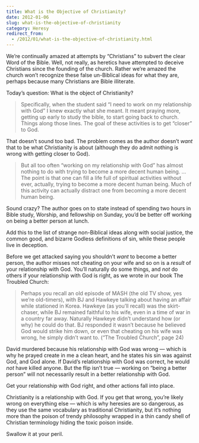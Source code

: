 ```yaml
---
title: What is the Objective of Christianity?
date: 2012-01-06
slug: what-is-the-objective-of-christianity
category: Heresy
redirect_from:
  - /2012/01/what-is-the-objective-of-christianity.html
---
```



We’re continually amazed at attempts by “Christians” to subvert the
clear Word of the Bible. Well, not really, as heretics have attempted to
deceive Christians since the founding of the church. Rather we’re amazed
the church won’t recognize these false un-Biblical ideas for what they
are, perhaps because many Christians are Bible illiterate.

Today’s question: What is the object of Christianity?

<blockquote cite="http://sojo.net/blogs/2011/12/27/bait-and-switch-contemporary-christianity" Title="Sojourners">
<p>Specifically, when the student said “I need to work on my relationship with God” I knew exactly what she meant. It meant praying more, getting up early to study the bible, to start going back to church. Things along those lines. The goal of these activities is to get “closer” to God. </p>
</blockquote>

That doesn’t sound too bad. The problem comes as the author doesn’t
*want* that to be what Christianity is about (although they do admit
nothing is wrong with getting closer to God).

<blockquote cite="http://sojo.net/blogs/2011/12/27/bait-and-switch-contemporary-christianity" Title="Sojourners">
<p>But all too often “working on my relationship with God” has almost nothing to do with trying to become a more decent human being. … The point is that one can fill a life full of spiritual activities without ever, actually, trying to become a more decent human being. Much of this activity can actually distract one from becoming a more decent human being.</p>
</blockquote>

Sound crazy? The author goes on to state instead of spending two hours
in Bible study, Worship, and fellowship on Sunday, you’d be better off
working on being a better person at lunch.

Add this to the list of strange non-Biblical ideas along with social justice,
the common good, and bizarre Godless definitions of sin,
while these people live in  deception.

Before we get attacked saying you shouldn’t *want* to become a better
person, the author misses not cheating on your wife and so on is a
*result* of your relationship with God. You’ll naturally do some things,
and *not* do others if your relationship with God is right, as we wrote
in our book The Troubled Church:

> Perhaps you recall an old episode of MASH (the old TV show, yes we’re
> old-timers), with BJ and Hawkeye talking about having an affair while
> stationed in Korea. Hawkeye (as you’ll recall) was the skirt-chaser,
> while BJ remained faithful to his wife, even in a time of war in a
> country far away. Naturally Hawkeye didn’t understand how (or why) he
> could do that. BJ responded it wasn’t because he believed God would
> strike him down, or even that cheating on his wife was wrong, he
> simply didn’t want to. (“The Troubled Church”, page 24)

David murdered because his relationship with God was wrong — which is
why he prayed create in me a clean heart, and he states his sin was
against God, and God alone. If David’s relationship with God was
correct, he would *not* have killed anyone. But the flip isn’t true —
working on “being a better person” will not necessarily result in a
better relationship with God.

Get your relationship with God right, and other actions fall into place.

Christianity is a relationship with God. If you get that wrong, you’re
likely wrong on everything else — which is why heresies are so
dangerous, as they use the same vocabulary as traditional Christianity,
but it’s nothing more than the poison of trendy philosophy wrapped in a
thin candy shell of Christian terminology hiding the toxic poison
inside.

Swallow it at your peril.

